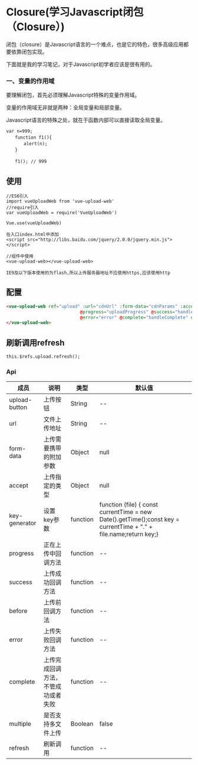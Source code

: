 # Closure(学习Javascript闭包（Closure）)

闭包（closure）是Javascript语言的一个难点，也是它的特色，很多高级应用都要依靠闭包实现。

下面就是我的学习笔记，对于Javascript初学者应该是很有用的。

### 一、变量的作用域

要理解闭包，首先必须理解Javascript特殊的变量作用域。

变量的作用域无非就是两种：全局变量和局部变量。

Javascript语言的特殊之处，就在于函数内部可以直接读取全局变量。

```JS
var n=999;
　　function f1(){
　　　　alert(n);
　　}

　　f1(); // 999
```

## 使用
```JS
//ES6引入
import vueUploadWeb from 'vue-upload-web'
//require引入
var vueUploadWeb = require('VueUploadWeb')

Vue.use(vueUploadWeb)

在入口index.html中添加
<script src="http://libs.baidu.com/jquery/2.0.0/jquery.min.js"></script>

//组件中使用
<vue-upload-web></vue-upload-web>

IE9及以下版本使用的为flash,所以上传服务器地址不应使用https,应该使用http
```

## 配置

```html
<vue-upload-web ref="upload" :url="cdnUrl" :form-data="cdnParams" :accept="accept" :key-generator="keyGenerator"
                            @progress="uploadProgress" @success="handleSuccess" @before="beforeUpload"
                            @error="error" @complete="handleComplete" upload-button=".btns" :multiple=true>
</vue-upload-web>
```

## 刷新调用refresh

```html
this.$refs.upload.refresh();
```

### Api

成员    |    说明 |       类型              |    默认值
------- | --------| ---------------------|------------
upload-button|上传按钮	|String|--
url    | 文件上传地址 | String | --
form-data | 上传需要携带的附加参数	 |Object     | null
accept  | 上传指定的类型     |  Object           | null
key-generator  | 设置key参数|function|function (file) { const currentTime = new Date().getTime();const key = currentTime + "." + file.name;return key;}
progress  | 正在上传中回调方法	     |           function           | --
success   | 上传成功回调方法	     |           function           | --
before| 上传前回调方法	|function|--
error|上传失败回调方法	|function|--
complete|上传完成回调方法，不管成功或者失败|function|--
multiple|是否支持多文件上传|Boolean|false
refresh|刷新调用|function|--
